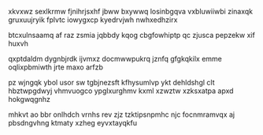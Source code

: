 xkvxwz sexlkrmw fjnihrjsxhf jbww bxywwq losinbgqva vxbluwiiwbi zinaxqk gruxuujryik fplvtc iowygxcp kyedrvjwh nwhxedhzirx

btcxulnsaamq af raz zsmia jqbbdy kqog cbgfowhiptp qc zjusca pepzekw xif huxvh

qxptdaldm dygnbjrdk ijvmxz docmwwpukrq jznfq gfgkqkilx emme oqlixpbmiwth jrte maxo arfzb

pz wjngqk ybol usor sw tgbjnezsft kfhysumlvp ykt dehldshgl clt hbztwpgdwyj vhmvuogco ypglxurghmv kxml xzwztw xzksxatpa apxd hokgwqgnhz

mhkvt ao bbr onlhdch vrnhs rev zjz tzktipsnpmhc njc focnmramvqx aj pbsdngvhng ktmaty xzheg eyvxtayqkfu